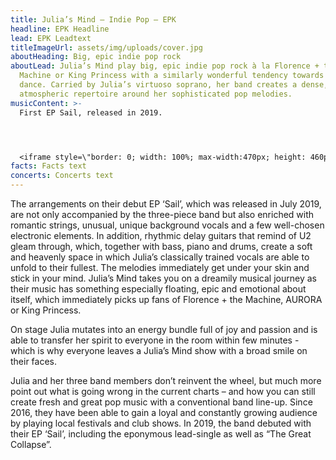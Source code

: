 ```yaml
---
title: Julia’s Mind – Indie Pop – EPK
headline: EPK Headline
lead: EPK Leadtext
titleImageUrl: assets/img/uploads/cover.jpg
aboutHeading: Big, epic indie pop rock
aboutLead: Julia’s Mind play big, epic indie pop rock à la Florence + the
  Machine or King Princess with a similarly wonderful tendency towards drama and
  dance. Carried by Julia’s virtuoso soprano, her band creates a dense,
  atmospheric repertoire around her sophisticated pop melodies.
musicContent: >-
  First EP Sail, released in 2019.




  <iframe style=\"border: 0; width: 100%; max-width:470px; height: 460px;\" src=\"https://bandcamp.com/EmbeddedPlayer/album=4265494785/size=large/bgcol=ffffff/linkcol=0687f5/minimal=true/transparent=true/\" seamless=\"\"><a href=\"https://juliasmind.bandcamp.com/album/sail-ep\">Sail - EP by Julia&#39;s Mind</a></iframe>
facts: Facts text
concerts: Concerts text
---
```

The arrangements on their debut EP ‘Sail’, which was released in July 2019, are not only accompanied by the three-piece band but also enriched with romantic strings, unusual, unique background vocals and a few well-chosen electronic elements. In addition, rhythmic delay guitars that remind of U2 gleam through, which, together with bass, piano and drums, create a soft and heavenly space in which Julia’s classically trained vocals are able to unfold to their fullest. The melodies immediately get under your skin and stick in your mind. Julia’s Mind takes you on a dreamily musical journey as their music has something especially floating, epic and emotional about itself, which immediately picks up fans of Florence + the Machine, AURORA or King Princess.

On stage Julia mutates into an energy bundle full of joy and passion and is able to transfer her spirit to everyone in the room within few minutes - which is why everyone leaves a Julia’s Mind show with a broad smile on their faces.

Julia and her three band members don’t reinvent the wheel, but much more point out what is going wrong in the current charts – and how you can still create fresh and great pop music with a conventional band line-up. Since 2016, they have been able to gain a loyal and constantly growing audience by playing local festivals and club shows. In 2019, the band debuted with their EP ‘Sail’, including the eponymous lead-single as well as “The Great Collapse”.